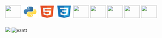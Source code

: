 <div style="display: inline_block"><br>
  <img align="center" height="40" width="50" src="https://upload.wikimedia.org/wikipedia/commons/f/f1/Icons8_flat_linux.svg">
  <img align="center" height="40" width="50" src="https://raw.githubusercontent.com/devicons/devicon/master/icons/python/python-original.svg">
  <img align="center" height="40" width="50" src="https://raw.githubusercontent.com/devicons/devicon/master/icons/html5/html5-original.svg">
  <img align="center" height="40" width="50" src="https://raw.githubusercontent.com/devicons/devicon/master/icons/css3/css3-original.svg">
  <img align="center" height="40" width="50" src="https://raw.githubusercontent.com/jmnote/z-icons/master/svg/javascript.svg">
  <img align="center" height="40" width="50" src="https://cdn.jsdelivr.net/gh/devicons/devicon/icons/git/git-original.svg">
  <img align="center" height="40" width="50" src="https://raw.githubusercontent.com/jmnote/z-icons/master/svg/java.svg">
  <img align="center" height="40" width="50" src="https://cdn.jsdelivr.net/gh/devicons/devicon/icons/mysql/mysql-original-wordmark.svg">
  <img align="center" height="40" width="50" src="https://cdn-icons-png.flaticon.com/512/530/530109.png">
  

 
 ##
  

 <div>
  <a href = "mailto:ezanetta.ufsc@gmail.com"><img src="https://img.shields.io/badge/-Gmail-%23333?style=for-the-badge&logo=gmail&logoColor=red" target="_blank"></a>
  <img src="https://komarev.com/ghpvc/?username=ezntt&color=red" alt="ezntt"/> 
   
</div>
